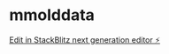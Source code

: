 # mmolddata

[Edit in StackBlitz next generation editor ⚡️](https://stackblitz.com/~/github.com/Shubham9765/mmolddata)